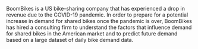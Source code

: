 BoomBikes is a US bike-sharing company that has experienced a drop in revenue due to the COVID-19 pandemic. 
In order to prepare for a potential increase in demand for shared bikes once the pandemic is over, BoomBikes 
has hired a consulting firm to understand the factors that influence demand for shared bikes in the American market 
and to predict future demand based on a large dataset of daily bike demand data.


